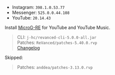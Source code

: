 - Instagram: `398.1.0.53.77`  
- Messenger: `525.0.0.44.108`  
- YouTube: `20.14.43`  

Install [MicroG-RE](https://github.com/WSTxda/MicroG-RE/releases) for YouTube and YouTube Music.
  
> CLI: `j-hc/revanced-cli-5.0.0-all.jar`  
> Patches: `ReVanced/patches-5.40.0.rvp`  
> [Changelog](https://github.com/ReVanced/revanced-patches/releases/tag/v5.40.0)  

Skipped:  
> Patches: `anddea/patches-3.13.0.rvp`    
